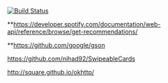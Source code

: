 [![Build Status](https://travis-ci.com/mhwilkes/spotify_swipe.svg?branch=master)](https://travis-ci.com/mhwilkes/spotify_swipe)

**https://developer.spotify.com/documentation/web-api/reference/browse/get-recommendations/

**https://github.com/google/gson

https://github.com/nihad92/SwipeableCards

http://square.github.io/okhttp/
